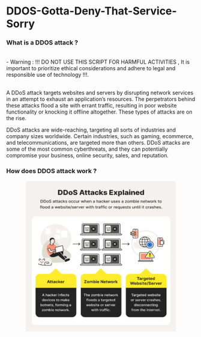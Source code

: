 # DDOS-Gotta-Deny-That-Service-Sorry
<h3 align="left">What is a DDOS attack ? </h3>
<br/>
- Warning : !!! DO NOT USE THIS SCRIPT FOR HARMFUL ACTIVITIES , It is important to prioritize ethical considerations and adhere to legal and responsible use of technology !!!.
<br/>
<br/>

A DDoS attack targets websites and servers by disrupting network services in an attempt to exhaust an application’s resources. The perpetrators behind these attacks flood a site with errant traffic, resulting in poor website functionality or knocking it offline altogether. These types of attacks are on the rise.

DDoS attacks are wide-reaching, targeting all sorts of industries and company sizes worldwide. Certain industries, such as gaming, ecommerce, and telecommunications, are targeted more than others. DDoS attacks are some of the most common cyberthreats, and they can potentially compromise your business, online security, sales, and reputation.

<h3 align="left">How does DDOS attack work ? </h3>
<p align="center">
  <img src="DDOS-Attack.PNG" width="400" height="400"></br>
